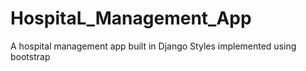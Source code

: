 # HospitaL_Management_App
A hospital management app built in Django
Styles implemented using bootstrap
